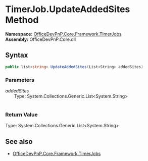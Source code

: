 # TimerJob.UpdateAddedSites Method  
**Namespace:** [OfficeDevPnP.Core.Framework.TimerJobs](OfficeDevPnP.Core.Framework.TimerJobs.md)  
**Assembly:** OfficeDevPnP.Core.dll  
## Syntax
```C#
public list<string> UpdateAddedSites(List<String> addedSites)
```
### Parameters
*addedSites*  
&emsp;&emsp;Type: System.Collections.Generic.List<System.String>  
&emsp;&emsp;  
  
### Return Value
Type: System.Collections.Generic.List<System.String>  

## See also
- [OfficeDevPnP.Core.Framework.TimerJobs](OfficeDevPnP.Core.Framework.TimerJobs.md)

